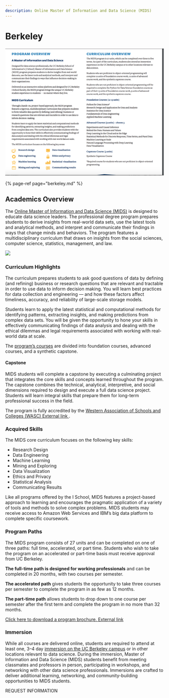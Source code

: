 ```yaml
---
description: Online Master of Information and Data Science (MIDS)
---
```


# Berkeley

![](../.gitbook/assets/screen-shot-2019-03-12-at-12.06.38-pm.png)

{% page-ref page="berkeley.md" %}

## Academics Overview

The [Online Master of Information and Data Science \(MIDS\)](https://datascience.berkeley.edu/) is designed to educate data science leaders. The professional degree program prepares students to derive insights from real-world data sets, use the latest tools and analytical methods, and interpret and communicate their findings in ways that change minds and behaviors. The program features a multidisciplinary curriculum that draws on insights from the social sciences, computer science, statistics, management, and law.

![](https://cdn1.datascience.berkeley.edu/content/31f329d036da4dd2939f68aaa79a1043/academics-overview-new.jpg)

### Curriculum Highlights

The curriculum prepares students to ask good questions of data by defining \(and refining\) business or research questions that are relevant and tractable in order to use data to inform decision making. You will learn best practices for data collection and engineering — and how these factors affect timeliness, accuracy, and reliability of large-scale storage models.

Students learn to apply the latest statistical and computational methods for identifying patterns, extracting insights, and making predictions from complex data sets. You will be given the opportunity to hone your skills in effectively communicating findings of data analysis and dealing with the ethical dilemmas and legal requirements associated with working with real-world data at scale.

The [program’s courses](https://datascience.berkeley.edu/academics/curriculum/) are divided into foundation courses, advanced courses, and a synthetic capstone.

#### Capstone

MIDS students will complete a capstone by executing a culminating project that integrates the core skills and concepts learned throughout the program. The capstone combines the technical, analytical, interpretive, and social dimensions required to design and execute a full data science project. Students will learn integral skills that prepare them for long-term professional success in the field.

The program is fully accredited by the [Western Association of Schools and Colleges \(WASC\) External link ](http://www.acswasc.org/).

### Acquired Skills

The MIDS core curriculum focuses on the following key skills:

* Research Design
* Data Engineering
* Machine Learning
* Mining and Exploring
* Data Visualization
* Ethics and Privacy
* Statistical Analysis
* Communicating Results

Like all programs offered by the I School, MIDS features a project-based approach to learning and encourages the pragmatic application of a variety of tools and methods to solve complex problems. MIDS students may receive access to Amazon Web Services and IBM’s big data platform to complete specific coursework.

### Program Paths

The MIDS program consists of 27 units and can be completed on one of three paths: full time, accelerated, or part time. Students who wish to take the program on an accelerated or part-time basis must receive approval from UC Berkeley.

**The full-time path is designed for working professionals** and can be completed in 20 months, with two courses per semester.

**The accelerated path** gives students the opportunity to take three courses per semester to complete the program in as few as 12 months.

**The part-time path** allows students to drop down to one course per semester after the first term and complete the program in no more than 32 months.

[Click here to download a program brochure. External link ](https://cdn3.datascience.berkeley.edu/content/815bd3e758214755836de7a48e0b3e55/UCB-MIDS_Brochure.pdf)

### Immersion

While all courses are delivered online, students are required to attend at least one, 3–4 day [immersion on the UC Berkeley campus](https://datascience.berkeley.edu/academics/immersion/) or in other locations relevant to data science. During the immersion, Master of Information and Data Science \(MIDS\) students benefit from meeting classmates and professors in person, participating in workshops, and networking with other data science professionals. Immersions are crafted to deliver additional learning, networking, and community-building opportunities to MIDS students.

REQUEST INFORMATION

